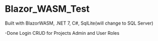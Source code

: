 # Blazor_WASM_Test

Built with BlazorWASM, .NET 7, C#, SqlLite(will change to SQL Server)

-Done
Login
CRUD for Projects
Admin and User Roles
